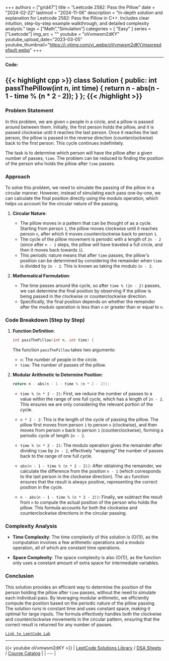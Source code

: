 
+++
authors = ["grid47"]
title = "Leetcode 2582: Pass the Pillow"
date = "2024-02-22"
lastmod = "2024-11-06"
description = "In-depth solution and explanation for Leetcode 2582: Pass the Pillow in C++. Includes clear intuition, step-by-step example walkthrough, and detailed complexity analysis."
tags = ["Math","Simulation"]
categories = [
    "Easy"
]
series = ["Leetcode"]
img_src = ""
youtube = "oVvmwsm2dKY"
youtube_upload_date="2023-03-05"
youtube_thumbnail="https://i.ytimg.com/vi_webp/oVvmwsm2dKY/maxresdefault.webp"
+++



---
**Code:**

{{< highlight cpp >}}
class Solution {
public:
        int passThePillow(int n, int time) {
            return n - abs(n - 1 - time % (n * 2 - 2));
        }
};
{{< /highlight >}}
---

### Problem Statement

In this problem, we are given `n` people in a circle, and a pillow is passed around between them. Initially, the first person holds the pillow, and it is passed clockwise until it reaches the last person. Once it reaches the last person, the pillow is passed in the reverse direction (counterclockwise) back to the first person. This cycle continues indefinitely.

The task is to determine which person will have the pillow after a given number of passes, `time`. The problem can be reduced to finding the position of the person who holds the pillow after `time` passes.

### Approach

To solve this problem, we need to simulate the passing of the pillow in a circular manner. However, instead of simulating each pass one-by-one, we can calculate the final position directly using the modulo operation, which helps us account for the circular nature of the passing.

1. **Circular Nature**:
   - The pillow moves in a pattern that can be thought of as a cycle. Starting from person `1`, the pillow moves clockwise until it reaches person `n`, after which it moves counterclockwise back to person `1`.
   - The cycle of the pillow movement is periodic with a length of `2n - 2` (since after `n - 1` steps, the pillow will have traveled a full circle, and then it moves back towards `1`).
   - This periodic nature means that after `time` passes, the pillow's position can be determined by considering the remainder when `time` is divided by `2n - 2`. This is known as taking the modulo `2n - 2`.

2. **Mathematical Formulation**:
   - The time passes around the cycle, so after `time % (2n - 2)` passes, we can determine the final position by observing if the pillow is being passed in the clockwise or counterclockwise direction.
   - Specifically, the final position depends on whether the remainder after the modulo operation is less than `n` or greater than or equal to `n`.

### Code Breakdown (Step by Step)

1. **Function Definition**:
   ```cpp
   int passThePillow(int n, int time) {
   ```
   The function `passThePillow` takes two arguments:
   - `n`: The number of people in the circle.
   - `time`: The number of passes of the pillow.

2. **Modular Arithmetic to Determine Position**:
   ```cpp
   return n - abs(n - 1 - time % (n * 2 - 2));
   ```
   - `time % (n * 2 - 2)`: First, we reduce the number of passes to a value within the range of one full cycle, which has a length of `2n - 2`. This ensures we are only considering the relevant portion of the cycle.
   
   - `n * 2 - 2`: This is the length of the cycle of passing the pillow. The pillow first moves from person `1` to person `n` (clockwise), and then moves from person `n` back to person `1` (counterclockwise), forming a periodic cycle of length `2n - 2`.
   
   - `time % (n * 2 - 2)`: The modulo operation gives the remainder after dividing `time` by `2n - 2`, effectively "wrapping" the number of passes back to the range of one full cycle.

   - `abs(n - 1 - time % (n * 2 - 2))`: After obtaining the remainder, we calculate the difference from the position `n - 1` (which corresponds to the last person in the clockwise direction). The `abs` function ensures that the result is always positive, representing the correct position in the cycle.
   
   - `n - abs(n - 1 - time % (n * 2 - 2))`: Finally, we subtract the result from `n` to compute the actual position of the person who holds the pillow. This formula accounts for both the clockwise and counterclockwise directions in the circular passing.

### Complexity Analysis

- **Time Complexity**:
  The time complexity of this solution is \(O(1)\), as the computation involves a few arithmetic operations and a modulo operation, all of which are constant time operations.

- **Space Complexity**:
  The space complexity is also \(O(1)\), as the function only uses a constant amount of extra space for intermediate variables.

### Conclusion

This solution provides an efficient way to determine the position of the person holding the pillow after `time` passes, without the need to simulate each individual pass. By leveraging modular arithmetic, we efficiently compute the position based on the periodic nature of the pillow passing. The solution runs in constant time and uses constant space, making it optimal for large inputs. The formula effectively handles both the clockwise and counterclockwise movements in the circular pattern, ensuring that the correct result is returned for any number of passes.

[`Link to LeetCode Lab`](https://leetcode.com/problems/pass-the-pillow/description/)

---
{{< youtube oVvmwsm2dKY >}}
| [LeetCode Solutions Library](https://grid47.xyz/leetcode/) / [DSA Sheets](https://grid47.xyz/sheets/) / [Course Catalog](https://grid47.xyz/courses/) |
| --- |

